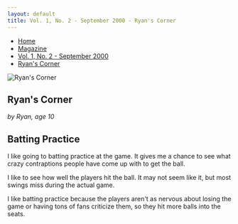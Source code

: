 ```yaml
---
layout: default
title: Vol. 1, No. 2 - September 2000 - Ryan's Corner
---
```

<nav class="breadcrumb" aria-label="breadcrumbs">
  <ul>
    <li><a href="{{ site.url }}{{ site.baseurl }}">Home</a></li>
    <li><a href="../magazine-home.html">Magazine</a></li>
    <li><a href="bi_vol_1_no_2_home.html">Vol. 1, No. 2 - September 2000</a></li>
    <li class="is-active"><a href="#" aria-current="page">Ryan's Corner</a></li>
  </ul>
</nav>

<section class="storycontent">
  <img src="{{ site.url }}{{ site.baseurl }}/assets/images/ryanlogo_xsm.gif" alt="Ryan's Corner" title="Ryan's Corner"/>
  
  <h1>Ryan's Corner</h1>
  <p><em>by Ryan, age 10</em></p>

  <h2>Batting Practice</h2>

  <p>
    I like going to batting practice at the game. It gives me a chance to see what crazy contraptions people have come up with to get the ball.
  </p>

  <p>
    I like to see how well the players hit the ball. It may not seem like it, but most swings miss during the actual game.
  </p>

  <p>
    I like batting practice because the players aren't as nervous about losing the game or having tons of fans criticize them, so they hit more balls into the seats.
  </p>

</section>
